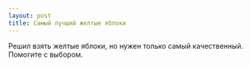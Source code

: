 ```yaml
---
layout: post 
title: Самый лучший желтые яблоки 
--- 
```

Решил взять желтые яблоки, но нужен только самый качественный. Помогите с выбором.